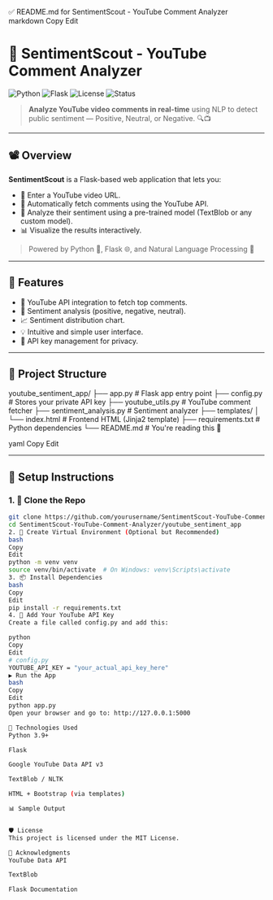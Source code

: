 ✅ README.md for SentimentScout - YouTube Comment Analyzer
markdown
Copy
Edit
# 🎯 SentimentScout - YouTube Comment Analyzer

![Python](https://img.shields.io/badge/Python-3.9%2B-blue.svg)
![Flask](https://img.shields.io/badge/Framework-Flask-lightgreen)
![License](https://img.shields.io/badge/License-MIT-yellow.svg)
![Status](https://img.shields.io/badge/Status-Active-brightgreen)

> **Analyze YouTube video comments in real-time** using NLP to detect public sentiment — Positive, Neutral, or Negative. 🔍📺

---

## 📽️ Overview

**SentimentScout** is a Flask-based web application that lets you:
- 🔑 Enter a YouTube video URL.
- 🧠 Automatically fetch comments using the YouTube API.
- 💬 Analyze their sentiment using a pre-trained model (TextBlob or any custom model).
- 📊 Visualize the results interactively.

> Powered by Python 🐍, Flask 🌐, and Natural Language Processing 🧠

---

## 🚀 Features

- 🎥 YouTube API integration to fetch top comments.
- 🤖 Sentiment analysis (positive, negative, neutral).
- 📈 Sentiment distribution chart.
- 💡 Intuitive and simple user interface.
- 🔐 API key management for privacy.

---

## 📁 Project Structure

youtube_sentiment_app/
├── app.py # Flask app entry point
├── config.py # Stores your private API key
├── youtube_utils.py # YouTube comment fetcher
├── sentiment_analysis.py # Sentiment analyzer
├── templates/
│ └── index.html # Frontend HTML (Jinja2 template)
├── requirements.txt # Python dependencies
└── README.md # You're reading this 🙂

yaml
Copy
Edit

---

## 🔧 Setup Instructions

### 1. 🧬 Clone the Repo

```bash
git clone https://github.com/yourusername/SentimentScout-YouTube-Comment-Analyzer.git
cd SentimentScout-YouTube-Comment-Analyzer/youtube_sentiment_app
2. 🐍 Create Virtual Environment (Optional but Recommended)
bash
Copy
Edit
python -m venv venv
source venv/bin/activate  # On Windows: venv\Scripts\activate
3. 📦 Install Dependencies
bash
Copy
Edit
pip install -r requirements.txt
4. 🔑 Add Your YouTube API Key
Create a file called config.py and add this:

python
Copy
Edit
# config.py
YOUTUBE_API_KEY = "your_actual_api_key_here"
▶️ Run the App
bash
Copy
Edit
python app.py
Open your browser and go to: http://127.0.0.1:5000

🧠 Technologies Used
Python 3.9+

Flask

Google YouTube Data API v3

TextBlob / NLTK

HTML + Bootstrap (via templates)

📊 Sample Output


🛡️ License
This project is licensed under the MIT License.

🙌 Acknowledgments
YouTube Data API

TextBlob

Flask Documentation

